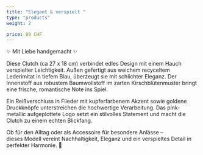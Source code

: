 ```yaml
---
title: "Elegant & verspielt "
type: "products"
weight: 2

price: 89 CHF
---
```


✨ Mit Liebe handgemacht ✨

Diese Clutch (ca 27 x 18 cm) verbindet edles Design mit einem Hauch verspielter Leichtigkeit. Außen gefertigt aus weichem recyceltem Lederimitat in tiefem Blau, überzeugt sie mit schlichter Eleganz. Der Innenstoff aus robustem Baumwollstoff im zarten Kirschblütenmuster bringt eine frische, romantische Note ins Spiel.

Ein Reißverschluss in Flieder mit kupferfarbenem Akzent sowie goldene Druckknöpfe unterstreichen die hochwertige Verarbeitung. Das pink-metallic aufgeplottete Logo setzt ein stilvolles Statement und macht die Clutch zu einem echten Blickfang.

Ob für den Alltag oder als Accessoire für besondere Anlässe –  
dieses Modell vereint Nachhaltigkeit, Eleganz und ein verspieltes Detail in perfekter Harmonie. 🌸
